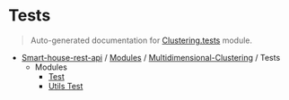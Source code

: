 # Tests

> Auto-generated documentation for [Clustering.tests](..\..\..\Clustering\tests\__init__.py) module.

- [Smart-house-rest-api](..\..\README.md#table-of-contents) / [Modules](..\..\MODULES.md#smart-house-rest-api-modules) / [Multidimensional-Clustering](..\index.md#multidimensional-clustering) / Tests
    - Modules
        - [Test](test.md#test)
        - [Utils Test](utils_test.md#utils-test)
